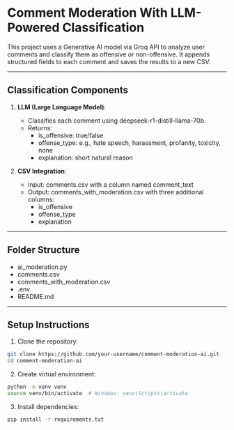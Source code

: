 # Comment Moderation With LLM-Powered Classification

This project uses a Generative AI model via Groq API to analyze user comments and classify them as offensive or non-offensive. It appends structured fields to each comment and saves the results to a new CSV.

---

## Classification Components

1. **LLM (Large Language Model)**:
   - Classifies each comment using deepseek-r1-distill-llama-70b.
   - Returns:
     - is_offensive: true/false
     - offense_type: e.g., hate speech, harassment, profanity, toxicity, none
     - explanation: short natural reason

2. **CSV Integration**:
   - Input: comments.csv with a column named comment_text
   - Output: comments_with_moderation.csv with three additional columns:
     - is_offensive
     - offense_type
     - explanation

---

## Folder Structure

- ai_moderation.py
- comments.csv
- comments_with_moderation.csv
- .env
- README.md

---

## Setup Instructions

1. Clone the repository:
```bash
git clone https://github.com/your-username/comment-moderation-ai.git
cd comment-moderation-ai
```

2. Create virtual environment:
```bash
python -m venv venv
source venv/bin/activate  # Windows: venv\Scripts\activate
```

3. Install dependencies:
```bash
pip install -r requirements.txt
```